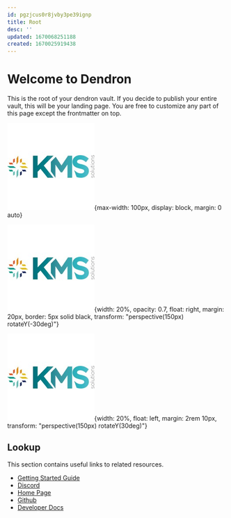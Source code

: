 ```yaml
---
id: pgzjcus0r8jvby3pe39ignp
title: Root
desc: ''
updated: 1670068251188
created: 1670025919438
---
```

# Welcome to Dendron

This is the root of your dendron vault. If you decide to publish your entire vault, this will be your landing page. You are free to customize any part of this page except the frontmatter on top.

![](/assets/images/2022-12-03-12-46-31.png){max-width: 100px, display: block, margin: 0 auto}

![](/assets/images/2022-12-03-12-46-31.png){width: 20%, opacity: 0.7, float: right, margin: 20px, border: 5px solid black, transform: "perspective(150px) rotateY(-30deg)"}

![](/assets/images/2022-12-03-12-46-31.png){width: 20%, float: left, margin: 2rem 10px, transform: "perspective(150px) rotateY(30deg)"}


## Lookup

This section contains useful links to related resources.

- [Getting Started Guide](https://link.dendron.so/6b25)
- [Discord](https://link.dendron.so/6b23)
- [Home Page](https://wiki.dendron.so/)
- [Github](https://link.dendron.so/6b24)
- [Developer Docs](https://docs.dendron.so/)